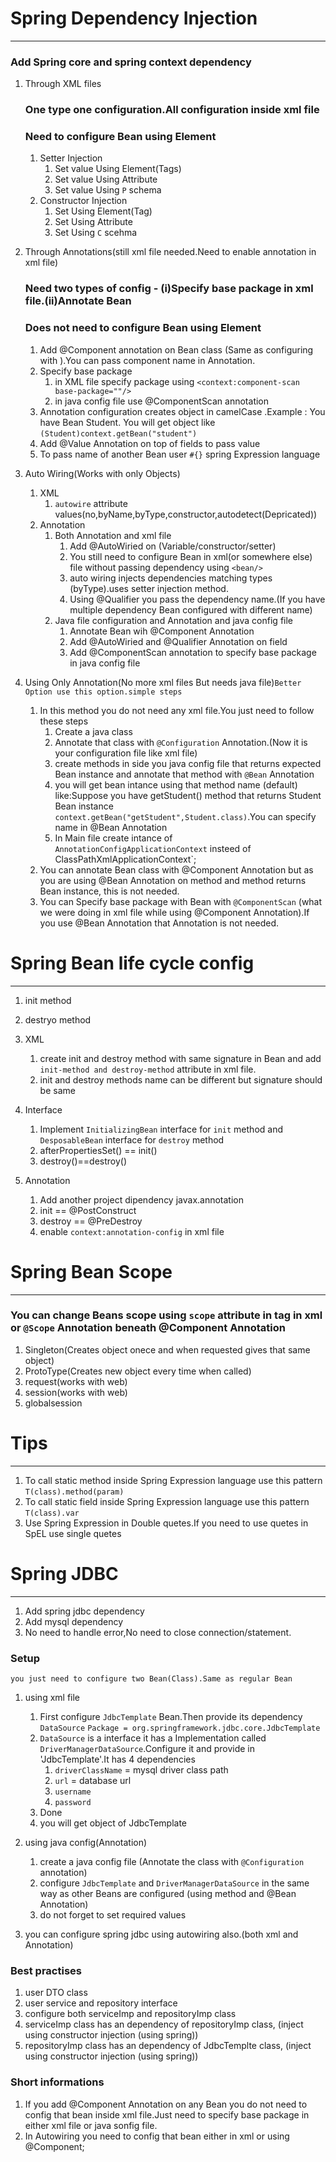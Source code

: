 # Spring Dependency Injection
-----

### Add Spring core and spring context dependency
1. Through XML files
    ### One type one configuration.All configuration inside xml file
    ### Need to configure Bean using <bean/> Element
    1. Setter Injection
        1. Set value Using Element(Tags)
        2. Set value Using Attribute
        3. Set value Using `P` schema
    2. Constructor Injection
        1. Set Using Element(Tag)
        2. Set Using Attribute
        3. Set Using `C` scehma
2. Through Annotations(still xml file needed.Need to enable annotation in xml file)
    ### Need two types of config - (i)Specify base package in xml file.(ii)Annotate Bean
    ### Does not need to configure Bean using <bean/> Element
    1. Add @Component annotation on Bean class (Same as configuring with <bean/>).You can pass component name in Annotation.
    2. Specify base package
        1. in XML file specify package using `<context:component-scan base-package=""/>`
        2. in java config file use @ComponentScan annotation
    3. Annotation configuration creates object in camelCase .Example : You have Bean Student. You will get object like  `(Student)context.getBean("student")`
    4. Add @Value Annotation on top of fields to pass value
    5. To pass name of another Bean user `#{}` spring Expression language
3. Auto Wiring(Works with only Objects)
    1. XML
        1. `autowire` attribute values(no,byName,byType,constructor,autodetect(Depricated))
    2. Annotation
        1. Both Annotation and xml file
            1. Add @AutoWiried on (Variable/constructor/setter)
            2. You still need to configure Bean in xml(or somewhere else) file without passing dependency using `<bean/>`
            3. auto wiring injects dependencies matching types (byType).uses setter injection method.
            4. Using @Qualifier you pass the dependency name.(If you have multiple dependency Bean configured with different name)
        2. Java file configuration and Annotation and java config file
            1. Annotate Bean wih @Component Annotation
            2. Add @AutoWiried and @Qualifier Annotation on field
            3. Add @ComponentScan annotation to specify base package in java config file
        
4. Using Only Annotation(No more xml files But needs java file)`Better Option use this option.simple steps`
    1. In this method you do not need any xml file.You just need to follow these steps
        1. Create a java class
        2. Annotate that class with `@Configuration` Annotation.(Now it is your configuration file like xml file)
        3. create methods in side you java config file that returns expected Bean instance and annotate that method with `@Bean` Annotation
        4. you will get bean intance using that method name (default) like:Suppose you have getStudent() method that returns Student Bean instance `context.getBean("getStudent",Student.class)`.You can specify name in @Bean Annotation
        5. In Main file create intance of `AnnotationConfigApplicationContext` insteed of ClassPathXmlApplicationContext`;
    2. You can annotate Bean class with @Component Annotation but as you are using @Bean Annotation on method and method returns Bean instance, this is not needed.
    3. You can Specify base package with Bean with `@ComponentScan` (what we were doing in xml file while using @Component Annotation).If you use @Bean Annotation that Annotation is not needed.




    
# Spring Bean life cycle config
-----

1. init method
2. destryo method

1. XML
    1. create init and destroy method with same signature in Bean and add `init-method and destroy-method` attribute in xml file.
    2. init and destroy methods name can be different but signature should be same
2. Interface
    1. Implement `InitializingBean` interface for `init` method and `DesposableBean` interface for `destroy` method
    2. afterPropertiesSet() == init()
    3. destroy()==destroy()
3. Annotation
    1. Add another project dipendency javax.annotation
    2. init == @PostConstruct
    3. destroy == @PreDestroy
    4. enable `context:annotation-config` in xml file

# Spring Bean Scope
------

### You can change Beans scope using `scope` attribute in <bean/> tag in xml or `@Scope` Annotation beneath @Component Annotation

1. Singleton(Creates object onece and when requested gives that same object)
2. ProtoType(Creates new object every time when called)
3. request(works with web)
4. session(works with web)
5. globalsession

# Tips
-----

1. To call static method inside Spring Expression language use this pattern `T(class).method(param)`
2. To call static field inside Spring Expression language use this pattern `T(class).var`
3. Use Spring Expression in Double quetes.If you need to use quetes in SpEL use single quetes


# Spring JDBC
-----

1. Add spring jdbc dependency
2. Add mysql dependency
3. No need to handle error,No need to close connection/statement.

### Setup

`you just need to configure two Bean(Class).Same as regular Bean`

1. using xml file
    1. First configure `JdbcTemplate` Bean.Then provide its dependency `DataSource`
        `Package = org.springframework.jdbc.core.JdbcTemplate`
    2. `DataSource` is a interface it has a Implementation called `DriverManagerDataSource`.Configure it and provide in 'JdbcTemplate'.It has 4 dependencies
        1. `driverClassName` = mysql driver class path
        2. `url` = database url
        3. `username`
        4. `password`
    3. Done
    4. you will get object of JdbcTemplate 

2. using java config(Annotation)
    1. create a java config file (Annotate the class with `@Configuration` annotation)
    2. configure `JdbcTemplate` and `DriverManagerDataSource` in the same way as other Beans are configured (using method and @Bean Annotation)
    3. do not forget to set required values
    
3. you can configure spring jdbc using autowiring also.(both xml and Annotation)

### Best practises

1. user DTO class
2. user service and repository interface
3. configure both serviceImp and repositoryImp class
4. serviceImp class has an dependency of repositoryImp class, (inject  using constructor injection (using spring))
5. repositoryImp class has an dependency of JdbcTemplte class, (inject using constructor injection (using spring))

### Short informations
1. If you add @Component Annotation on any Bean you do not need to config that bean inside xml file.Just need to specify base package in either xml file or java sonfig file.
2. In Autowiring you need to config that bean either in xml or using @Component;
